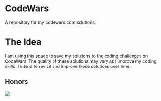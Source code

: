 # CodeWars
A repository for my codewars.com solutions.
# The Idea
I am using this space to save my solutions to the coding challenges on CodeWars. The quality of these solutions may vary as I improve my coding skills. I intend to revisit and improve these solutions over time.
## Honors
<a href="https://www.codewars.com/users/dashurry" target="_blank"><img src="https://www.codewars.com/users/dashurry/badges/large"></a>
